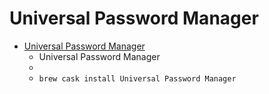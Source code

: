 # Universal Password Manager
- [Universal Password Manager](https://upm.sourceforge.io/)
  -  Universal Password Manager 
  - 
  - `brew cask install Universal Password Manager`
